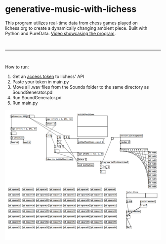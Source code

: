 # generative-music-with-lichess
This program utilizes real-time data from chess games played on lichess.org to create a dynamically changing ambient piece. Built with Python and PureData. [Video showcasing the program](https://www.youtube.com/watch?v=O_fYecJtEo4).

<br>

---

<br>

How to run:

1. Get an [access token](https://www.lichess.org/account/oauth/token/) to lichess' API
2. Paste your token in main.py
3. Move all .wav files from the Sounds folder to the same directory as SoundGenerator.pd
5. Run SoundGenerator.pd
6. Run main.py

<img src="https://github.com/Eeelis/generative-music-with-lichess/blob/main/Images/SoundGenerator.png" width=800>
